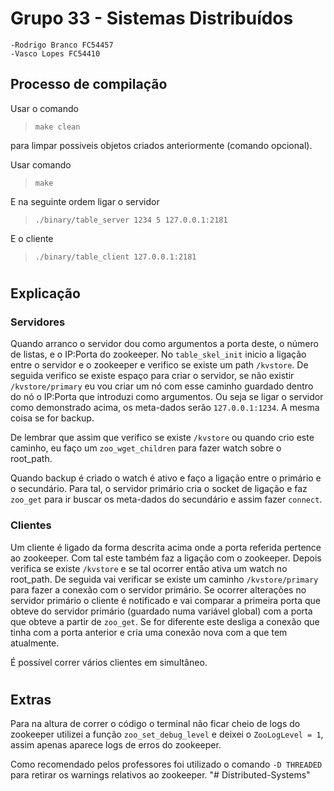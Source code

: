 # Grupo 33 - Sistemas Distribuídos

    -Rodrigo Branco FC54457
    -Vasco Lopes FC54410

## Processo de compilação

Usar o comando 

> `make clean`

para limpar possiveis objetos criados anteriormente (comando opcional).

Usar comando

> `make`

E na seguinte ordem ligar o servidor

>`./binary/table_server 1234 5 127.0.0.1:2181`

E o cliente

> `./binary/table_client 127.0.0.1:2181`

#
## Explicação

### Servidores

Quando arranco o servidor dou como argumentos a porta deste, o número de listas, e o IP:Porta do zookeeper. No `table_skel_init` inicio a ligação entre o servidor e o zookeeper e verifico se existe um path `/kvstore`. De seguida verifico se existe espaço para criar o servidor, se não existir `/kvstore/primary` eu vou criar um nó com esse caminho guardado dentro do nó o IP:Porta que introduzi como argumentos. Ou seja se ligar o servidor como demonstrado acima, os meta-dados serão `127.0.0.1:1234`. A mesma coisa se for backup.

De lembrar que assim que verifico se existe `/kvstore` ou quando crio este caminho, eu faço um `zoo_wget_children` para fazer watch sobre o root_path.

Quando backup é criado o watch é ativo e faço a ligação entre o primário e o secundário. Para tal, o servidor primário cria o socket de ligação e faz `zoo_get` para ir
buscar os meta-dados do secundário e assim fazer `connect`.


### Clientes

Um cliente é ligado da forma descrita acima onde a porta referida pertence ao zookeeper. Com tal este também faz a ligação com o zookeeper. Depois verifica se existe `/kvstore` e se tal ocorrer então ativa um watch no root_path. De seguida vai verificar se existe um caminho `/kvstore/primary` para fazer a conexão com o servidor primário. Se ocorrer alterações no servidor primário o cliente é notificado e vai comparar a primeira porta que obteve do servidor primário (guardado numa variável global) com a porta que obteve a partir de `zoo_get`. Se for diferente este desliga a conexão que tinha com a porta anterior e cria uma conexão nova com a que tem atualmente.

É possível correr vários clientes em simultâneo.
#

## Extras

Para na altura de correr o código o terminal não ficar cheio de logs do zookeeper utilizei a função `zoo_set_debug_level` e deixei o `ZooLogLevel = 1`, assim apenas aparece logs de erros do zookeeper.

Como recomendado pelos professores foi utilizado o comando `-D THREADED` para retirar os warnings relativos ao zookeeper.
"# Distributed-Systems" 
